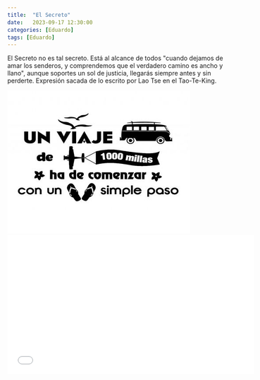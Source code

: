 ```yaml
---
title:  "El Secreto"
date:   2023-09-17 12:30:00
categories: [Eduardo]
tags: [Eduardo]
---
```


 El Secreto no es tal secreto. Está al alcance de todos "cuando dejamos de amar los senderos, y comprendemos que el verdadero camino es ancho y llano", aunque soportes un sol de justicia, llegarás siempre antes y sin perderte. Expresión sacada de lo escrito por Lao Tse en el Tao-Te-King.

<img class="centrar" src="/images/millas.jpg" alt="Lao Tse">




<div class="myvideodiv">
<iframe class="myvideo" width="560" height="315" src="/videos/secreto.mp4" frameborder="0"  allowfullscreen>
</iframe>
</div>

